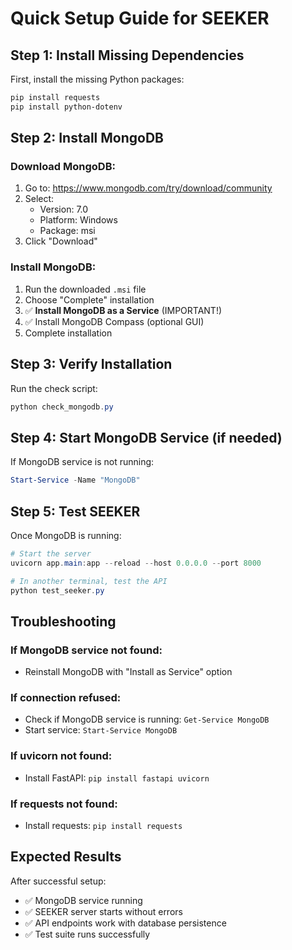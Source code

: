 # Quick Setup Guide for SEEKER

## Step 1: Install Missing Dependencies

First, install the missing Python packages:

```powershell
pip install requests
pip install python-dotenv
```

## Step 2: Install MongoDB

### Download MongoDB:
1. Go to: https://www.mongodb.com/try/download/community
2. Select:
   - Version: 7.0
   - Platform: Windows
   - Package: msi
3. Click "Download"

### Install MongoDB:
1. Run the downloaded `.msi` file
2. Choose "Complete" installation
3. ✅ **Install MongoDB as a Service** (IMPORTANT!)
4. ✅ Install MongoDB Compass (optional GUI)
5. Complete installation

## Step 3: Verify Installation

Run the check script:
```powershell
python check_mongodb.py
```

## Step 4: Start MongoDB Service (if needed)

If MongoDB service is not running:
```powershell
Start-Service -Name "MongoDB"
```

## Step 5: Test SEEKER

Once MongoDB is running:
```powershell
# Start the server
uvicorn app.main:app --reload --host 0.0.0.0 --port 8000

# In another terminal, test the API
python test_seeker.py
```

## Troubleshooting

### If MongoDB service not found:
- Reinstall MongoDB with "Install as Service" option

### If connection refused:
- Check if MongoDB service is running: `Get-Service MongoDB`
- Start service: `Start-Service MongoDB`

### If uvicorn not found:
- Install FastAPI: `pip install fastapi uvicorn`

### If requests not found:
- Install requests: `pip install requests`

## Expected Results

After successful setup:
- ✅ MongoDB service running
- ✅ SEEKER server starts without errors
- ✅ API endpoints work with database persistence
- ✅ Test suite runs successfully 
